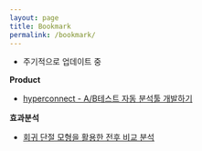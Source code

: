 ```yaml
---
layout: page
title: Bookmark
permalink: /bookmark/
---
```



- 주기적으로 업데이트 중






**Product**
- [hyperconnect - A/B테스트 자동 분석툴 개발하기](https://hyperconnect.github.io/2021/02/26/auto-stats-test.html)


**효과분석**
- [회귀 단절 모형을 활용한 전후 비교 분석](https://hyperconnect.github.io/2021/06/07/regression-discontinuity-in-time.html)


